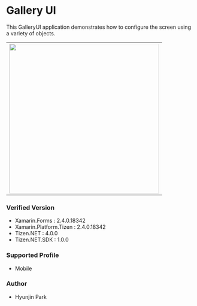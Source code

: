 # Gallery UI

This GalleryUI application demonstrates how to configure the screen using a variety of objects.

<table>
<tr>
<td>
<center><img src='GalleryUI.png' height=400></center>
</td>
</tr>
</table>

### Verified Version
* Xamarin.Forms : 2.4.0.18342
* Xamarin.Platform.Tizen : 2.4.0.18342
* Tizen.NET : 4.0.0
* Tizen.NET.SDK : 1.0.0


### Supported Profile
* Mobile

### Author
* Hyunjin Park
